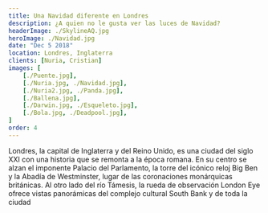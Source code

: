 ```yaml
---
title: Una Navidad diferente en Londres
description: ¿A quien no le gusta ver las luces de Navidad?
headerImage: ./SkylineAQ.jpg
heroImage: ./Navidad.jpg
date: "Dec 5 2018"
location: Londres, Inglaterra
clients: [Nuria, Cristian]
images: [
	[./Puente.jpg],
	[./Nuria.jpg, ./Navidad.jpg],
	[./Nuria2.jpg, ./Panda.jpg],
	[./Ballena.jpg],
	[./Darwin.jpg, ./Esqueleto.jpg],
	[./Bola.jpg, ./Deadpool.jpg],
]
order: 4
---
```


Londres, la capital de Inglaterra y del Reino Unido, es una ciudad del siglo XXI con una historia que se remonta a la época romana. En su centro se alzan el imponente Palacio del Parlamento, la torre del icónico reloj Big Ben y la Abadía de Westminster, lugar de las coronaciones monárquicas británicas. Al otro lado del río Támesis, la rueda de observación London Eye ofrece vistas panorámicas del complejo cultural South Bank y de toda la ciudad
